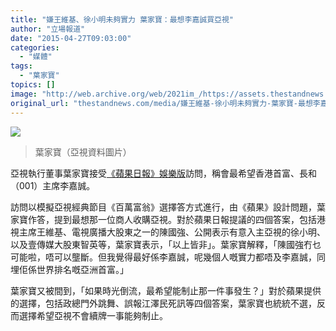 ```yaml
---
title: "嫌王維基、徐小明未夠實力 葉家寶：最想李嘉誠買亞視"
author: "立場報道"
date: "2015-04-27T09:03:00"
categories:
  - "媒體"
tags:
  - "葉家寶"
topics: []
image: "http://web.archive.org/web/2021im_/https://assets.thestandnews.com/media/photos/1526146_1103189093034757_290902408696089872_n_t9tJa.jpg"
original_url: "thestandnews.com/media/嫌王維基-徐小明未夠實力-葉家寶-最想李嘉誠買亞視"
---
```

![](http://web.archive.org/web/2021im_/https://assets.thestandnews.com/media/photos/1526146_1103189093034757_290902408696089872_n_t9tJa.jpg)
> 葉家寶（亞視資料圖片）

亞視執行董事葉家寶接受[《蘋果日報》娛樂版](http://web.archive.org/web/20211229060917/http://hk.apple.nextmedia.com/entertainment/first/20150427/19126596)訪問，稱會最希望香港首富、長和（001）主席李嘉誠。

訪問以模擬亞視經典節目《百萬富翁》選擇答方式進行，由《蘋果》設計問題，葉家寶作答，提到最想那一位商人收購亞視。對於蘋果日報提議的四個答案，包括港視主席王維基、電視廣播大股東之一的陳國強、公開表示有意入主亞視的徐小明、以及壹傳媒大股東智英等，葉家寶表示，「以上皆非」。葉家寶解釋，「陳國強冇乜可能啦，唔可以壟斷。但我覺得最好係李嘉誠，呢幾個人嘅實力都唔及李嘉誠，同埋佢係世界排名嘅亞洲首富。」

葉家寶又被間到，「如果時光倒流，最希望能制止那一件事發生？」對於蘋果提供的選擇，包括政總門外跳舞、誤報江澤民死訊等四個答案，葉家寶也統統不選，反而選擇希望亞視不會續牌一事能夠制止。
